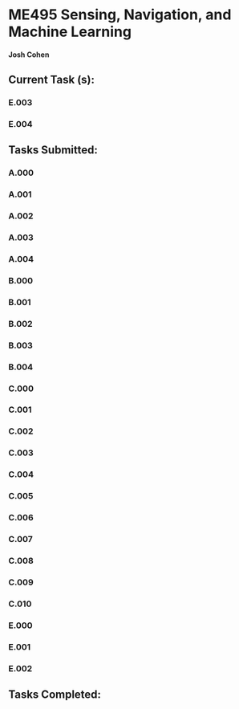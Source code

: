 # ME495 Sensing, Navigation, and Machine Learning
#### Josh Cohen

## Current Task (s):
### E.003
### E.004

## Tasks Submitted:
### A.000
### A.001
### A.002
### A.003
### A.004
### B.000
### B.001
### B.002
### B.003
### B.004
### C.000
### C.001
### C.002
### C.003
### C.004
### C.005
### C.006
### C.007
### C.008 
### C.009
### C.010
### E.000
### E.001
### E.002

## Tasks Completed:

